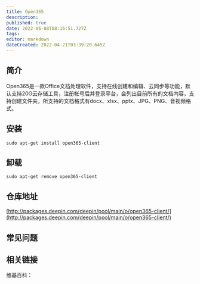 ```yaml
---
title: Open365
description: 
published: true
date: 2022-06-08T08:16:51.727Z
tags: 
editor: markdown
dateCreated: 2022-04-21T03:39:20.645Z
---
```


## 简介

Open365是一款Office文档处理软件，支持在线创建和编辑、云同步等功能，默认支持20G云存储工具，注册帐号后并登录平台，会列出目前所有的文档内容，支持创建文件夹，所支持的文档格式有docx、xlsx、pptx、JPG、PNG、音视频格式。

## 安装

`sudo apt-get install open365-client`

## 卸载

`sudo apt-get remove open365-client`

## 仓库地址

[http://packages.deepin.com/deepin/pool/main/o/open365-client/](http://packages.deepin.com/deepin/pool/main/o/open365-client/)

## 常见问题

## 相关链接

维基百科：

